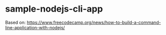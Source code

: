# sample-nodejs-cli-app

Based on: <https://www.freecodecamp.org/news/how-to-build-a-command-line-application-with-nodejs/>